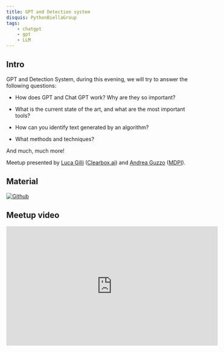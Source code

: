 ```yaml
---
title: GPT and Detection system
disquis: PythonBiellaGroup
tags:
    - chatgpt
    - gpt
    - LLM
---
```


## Intro

GPT and Detection System, during this evening, we will try to answer the following questions:

* How does GPT and Chat GPT work? Why are they so important?

* What is the current state of the art, and what are the most important tools?

* How can you identify text generated by an algorithm?

* What methods and techniques?

And much, much more!

Meetup presented by [Luca Gilli](https://www.linkedin.com/in/luca-gilli/) ([Clearbox.ai](https://www.clearbox.ai/)) and [Andrea Guzzo](https://www.linkedin.com/in/andreaguzzo/) ([MDPI](https://www.mdpi.com/)).

## Material

[![Github](https://img.shields.io/badge/GitHub-181717.svg?style=for-the-badge&logo=GitHub&logoColor=white)](https://github.com/PythonBiellaGroup/MaterialeSerate/tree/master/ChatGPT_Detection)

## Meetup video
<iframe width="560" height="315" src="https://www.youtube.com/embed/e2hqZrIubG4" title="YouTube video player" frameborder="0" allow="accelerometer; autoplay; clipboard-write; encrypted-media; gyroscope; picture-in-picture; web-share" allowfullscreen></iframe>